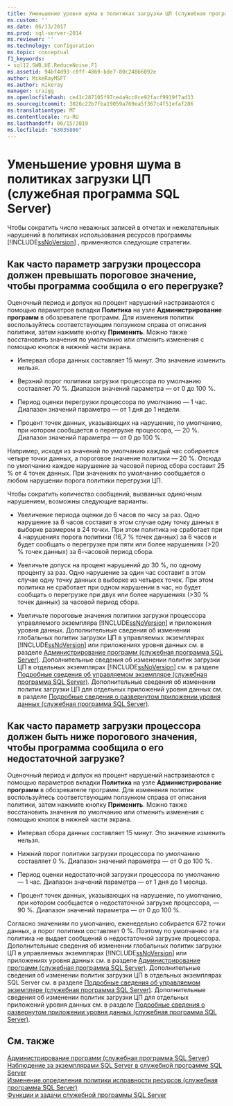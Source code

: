```yaml
---
title: Уменьшение уровня шума в политиках загрузки ЦП (служебная программа SQL Server) | Документация Майкрософт
ms.custom: ''
ms.date: 06/13/2017
ms.prod: sql-server-2014
ms.reviewer: ''
ms.technology: configuration
ms.topic: conceptual
f1_keywords:
- sql12.SWB.UE.ReduceNoise.F1
ms.assetid: 94bf4d93-c0ff-4869-bde7-80c24866092e
author: MikeRayMSFT
ms.author: mikeray
manager: craigg
ms.openlocfilehash: ce41c287105f97ce4a9cc0ce92facf9919f7ad33
ms.sourcegitcommit: 3026c22b7fba19059a769ea5f367c4f51efaf286
ms.translationtype: MT
ms.contentlocale: ru-RU
ms.lasthandoff: 06/15/2019
ms.locfileid: "63035800"
---
```

# <a name="reduce-noise-in-cpu-utilization-policies-sql-server-utility"></a>Уменьшение уровня шума в политиках загрузки ЦП (служебная программа SQL Server)
  Чтобы сократить число неважных записей в отчетах и нежелательных нарушений в политиках использования ресурсов программы [!INCLUDE[ssNoVersion](../../includes/ssnoversion-md.md)] , применяются следующие стратегии.  
  
## <a name="how-frequently-should-processor-utilization-be-in-violation-before-it-is-reported-as-overutilized"></a>Как часто параметр загрузки процессора должен превышать пороговое значение, чтобы программа сообщила о его перегрузке?  
 Оценочный период и допуск на процент нарушений настраиваются с помощью параметров вкладки **Политика** на узле **Администрирование программ** в обозревателе программ. Для изменения политик воспользуйтесь соответствующим ползунком справа от описания политики, затем нажмите кнопку **Применить**. Можно также восстановить значения по умолчанию или отменить изменения с помощью кнопок в нижней части экрана.  
  
-   Интервал сбора данных составляет 15 минут. Это значение изменить нельзя.  
  
-   Верхний порог политики загрузки процессора по умолчанию составляет 70 %. Диапазон значений параметра — от 0 до 100 %.  
  
-   Период оценки перегрузки процессора по умолчанию — 1 час. Диапазон значений параметра — от 1 дня до 1 недели.  
  
-   Процент точек данных, указывающих на нарушение, по умолчанию, при котором сообщается о перегрузке процессора, — 20 %. Диапазон значений параметра — от 0 до 100 %.  
  
 Например, исходя из значений по умолчанию каждый час собирается четыре точки данных, а пороговое значение политики — 20 %. Отсюда по умолчанию каждое нарушение за часовой период сбора составит 25 % от 4 точек данных. При значениях по умолчанию сообщается о любом нарушении порога политики перегрузки ЦП.  
  
 Чтобы сократить количество сообщений, вызванных одиночным нарушением, возможны следующие варианты.  
  
-   Увеличение периода оценки до 6 часов по часу за раз. Одно нарушение за 6 часов составит в этом случае одну точку данных в выборке размером в 24 точки. При этом политика не сработает при 4 нарушениях порога политики (16,7 % точек данных) за 6 часов и будет сообщать о перегрузке при пяти или более нарушениях (>20 % точек данных) за 6-часовой период сбора.  
  
-   Увеличьте допуск на процент нарушений до 30 %, по одному проценту за раз. Одно нарушение за один час составит в этом случае одну точку данных в выборке из четырех точек. При этом политика не сработает при одном нарушении в час, но будет сообщать о перегрузке при двух или более нарушениях (>30 % точек данных) за часовой период сбора.  
  
-   Увеличьте пороговые значения политики загрузки процессора управляемого экземпляра [!INCLUDE[ssNoVersion](../../includes/ssnoversion-md.md)] и приложения уровня данных. Дополнительные сведения об изменении глобальных политик загрузки ЦП в управляемых экземплярах [!INCLUDE[ssNoVersion](../../includes/ssnoversion-md.md)] или приложениях уровня данных см. в разделе [Администрирование программ (служебная программа SQL Server)](../../database-engine/utility-administration-sql-server-utility.md). Дополнительные сведения об изменении политик загрузки ЦП в отдельных экземплярах [!INCLUDE[ssNoVersion](../../includes/ssnoversion-md.md)] см. в разделе [Подробные сведения об управляемом экземпляре (служебная программа SQL Server)](../../database-engine/managed-instance-details-sql-server-utility.md). Дополнительные сведения об изменении политик загрузки ЦП для отдельных приложений уровня данных см. в разделе [Подробные сведения о развернутом приложении уровня данных (служебная программа SQL Server)](../../database-engine/deployed-data-tier-application-details-sql-server-utility.md).  
  
## <a name="how-frequently-should-processor-utilization-be-in-violation-before-it-is-reported-as-underutilized"></a>Как часто параметр загрузки процессора должен быть ниже порогового значения, чтобы программа сообщила о его недостаточной загрузке?  
 Оценочный период и допуск на процент нарушений настраиваются с помощью параметров вкладки **Политика** на узле **Администрирование программ** в обозревателе программ. Для изменения политик воспользуйтесь соответствующим ползунком справа от описания политики, затем нажмите кнопку **Применить**. Можно также восстановить значения по умолчанию или отменить изменения с помощью кнопок в нижней части экрана.  
  
-   Интервал сбора данных составляет 15 минут. Это значение изменить нельзя.  
  
-   Нижний порог политики загрузки процессора по умолчанию составляет 0 %. Диапазон значений параметра — от 0 до 100 %.  
  
-   Период оценки недостаточной загрузки процессора по умолчанию — 1 час. Диапазон значений параметра — от 1 дня до 1 месяца.  
  
-   Процент точек данных, указывающих на нарушение, по умолчанию, при котором сообщается о недостаточной загрузке процессора, — 90 %. Диапазон значений параметра — от 0 до 100 %.  
  
 Согласно значениям по умолчанию, еженедельно собирается 672 точки данных, а порог политики составляет 0 %. Поэтому по умолчанию эта политика не выдает сообщений о недостаточной загрузке процессора. Дополнительные сведения об изменении глобальных политик загрузки ЦП в управляемых экземплярах [!INCLUDE[ssNoVersion](../../includes/ssnoversion-md.md)] или приложениях уровня данных см. в разделе [Администрирование программ (служебная программа SQL Server)](../../database-engine/utility-administration-sql-server-utility.md). Дополнительные сведения об изменении политик загрузки ЦП в отдельных экземплярах SQL Server см. в разделе [Подробные сведения об управляемом экземпляре (служебная программа SQL Server)](../../database-engine/managed-instance-details-sql-server-utility.md). Дополнительные сведения об изменении политик загрузки ЦП для отдельных приложений уровня данных см. в разделе [Подробные сведения о развернутом приложении уровня данных (служебная программа SQL Server)](../../database-engine/deployed-data-tier-application-details-sql-server-utility.md).  
  
## <a name="see-also"></a>См. также  
 [Администрирование программ (служебная программа SQL Server)](../../database-engine/utility-administration-sql-server-utility.md)   
 [Наблюдение за экземплярами SQL Server в служебной программе SQL Server](monitor-instances-of-sql-server-in-the-sql-server-utility.md)   
 [Изменение определения политики исправности ресурсов (служебная программа SQL Server)](modify-a-resource-health-policy-definition-sql-server-utility.md)   
 [Функции и задачи служебной программы SQL Server](sql-server-utility-features-and-tasks.md)  
  
  
